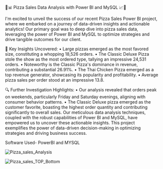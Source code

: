 🍕📊 Pizza Sales Data Analysis with Power BI and MySQL 📈🚀

I'm excited to unveil the success of our recent Pizza Sales Power BI project, where we embarked on a journey of data-driven insights and actionable analytics! Our primary goal was to deep dive into pizza sales data, leveraging the power of Power BI and MySQL to optimize strategies and drive tangible outcomes for our client.

📌 Key Insights Uncovered:
•	Large pizzas emerged as the most favored size, constituting a whopping 18,526 orders.
•	The Classic Deluxe Pizza stole the show as the most ordered type, tallying an impressive 24,531 orders.
•	Noteworthy is the Classic Pizza's dominance in revenue, contributing a substantial 26.91%.
•	The Thai Chicken Pizza emerged as a top revenue generator, showcasing its popularity and profitability.
•	Average pizza sales per order stood at an impressive 13.8.

🔍 Further Investigation Highlights:
•	Our analysis revealed that orders peak on weekends, particularly Friday and Saturday evenings, aligning with consumer behavior patterns.
•	The Classic Deluxe pizza emerged as the customer favorite, boasting the highest order quantity and contributing significantly to overall sales.
Our meticulous data analysis techniques, coupled with the robust capabilities of Power BI and MySQL, have empowered us to uncover these actionable insights. This project exemplifies the power of data-driven decision-making in optimizing strategies and driving business success.

Software Used- PowerBI and MYSQL


![Pizza_sales_Analysis](https://github.com/pawansukheja/Pizza-Sales-PowerBI-SQL/assets/163865690/0232a36a-efd6-4d5c-8f10-9072e7b51914)

![Pizza_sales_TOP_Bottom](https://github.com/pawansukheja/Pizza-Sales-PowerBI-SQL/assets/163865690/5a826f12-0195-4278-9192-72712e01a8a1)

